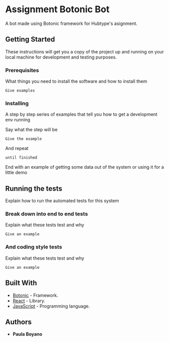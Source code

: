 # Assignment Botonic Bot
A bot made using Botonic framework for Hubtype's asignment.

## Getting Started

These instructions will get you a copy of the project up and running on your local machine for development and testing purposes.

### Prerequisites

What things you need to install the software and how to install them

```
Give examples
```

### Installing

A step by step series of examples that tell you how to get a development env running

Say what the step will be

```
Give the example
```

And repeat

```
until finished
```

End with an example of getting some data out of the system or using it for a little demo

## Running the tests

Explain how to run the automated tests for this system

### Break down into end to end tests

Explain what these tests test and why

```
Give an example
```

### And coding style tests

Explain what these tests test and why

```
Give an example
```

## Built With

* [Botonic](https://botonic.io/) - Framework.
* [React](https://es.reactjs.org/) - Library.
* [JavaScript](https://developer.mozilla.org/es/docs/Web/JavaScript) - Programming language. 


## Authors

* **Paula Boyano** 

